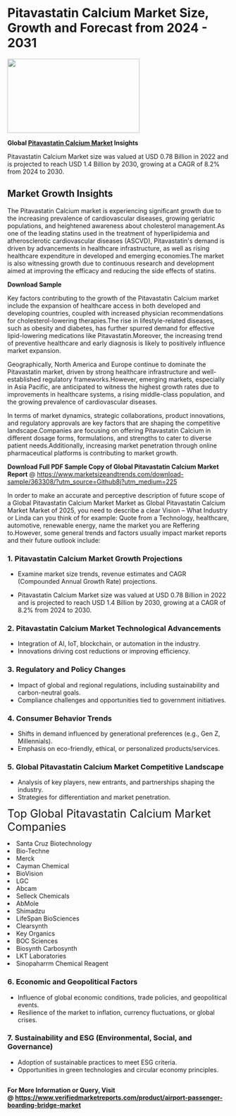 <H1>Pitavastatin Calcium Market Size, Growth and Forecast from 2024 - 2031</H1><img class="aligncenter size-medium wp-image-584254" src="https://thirdeyenews.in/wp-content/uploads/2024/09/Global-Market-Research-300x168.jpeg" alt="" width="300" height="168" /><p><strong>Global&nbsp;<a href="https://www.marketsizeandtrends.com/download-sample/363308/?utm_source=Github8j?utm_medium=225">Pitavastatin Calcium Market</a> Insights</strong></p><p>Pitavastatin Calcium Market size was valued at USD 0.78 Billion in 2022 and is projected to reach USD 1.4 Billion by 2030, growing at a CAGR of 8.2% from 2024 to 2030.</p><p><h2>Market Growth Insights</h2> <p>The Pitavastatin Calcium market is experiencing significant growth due to the increasing prevalence of cardiovascular diseases, growing geriatric populations, and heightened awareness about cholesterol management.As one of the leading statins used in the treatment of hyperlipidemia and atherosclerotic cardiovascular diseases (ASCVD), Pitavastatin's demand is driven by advancements in healthcare infrastructure, as well as rising healthcare expenditure in developed and emerging economies.The market is also witnessing growth due to continuous research and development aimed at improving the efficacy and reducing the side effects of statins.</p> <p><strong>Download Sample</strong></p> <p>Key factors contributing to the growth of the Pitavastatin Calcium market include the expansion of healthcare access in both developed and developing countries, coupled with increased physician recommendations for cholesterol-lowering therapies.The rise in lifestyle-related diseases, such as obesity and diabetes, has further spurred demand for effective lipid-lowering medications like Pitavastatin.Moreover, the increasing trend of preventive healthcare and early diagnosis is likely to positively influence market expansion.</p> <p>Geographically, North America and Europe continue to dominate the Pitavastatin market, driven by strong healthcare infrastructure and well-established regulatory frameworks.However, emerging markets, especially in Asia Pacific, are anticipated to witness the highest growth rates due to improvements in healthcare systems, a rising middle-class population, and the growing prevalence of cardiovascular diseases.</p> <p>In terms of market dynamics, strategic collaborations, product innovations, and regulatory approvals are key factors that are shaping the competitive landscape.Companies are focusing on offering Pitavastatin Calcium in different dosage forms, formulations, and strengths to cater to diverse patient needs.Additionally, increasing market penetration through online pharmaceutical platforms is contributing to market growth.</p> <p><span class=""><strong>Download Full PDF Sample Copy of Global Pitavastatin Calcium Market Report</strong> @ <a href="https://www.marketsizeandtrends.com/download-sample/363308/?utm_source=Github8j?utm_medium=225" target="_blank">https://www.marketsizeandtrends.com/download-sample/363308/?utm_source=Github8j?utm_medium=225</a></span></p><p>In order to make an accurate and perceptive description of future scope of a Global&nbsp;Pitavastatin Calcium Market Market as Global&nbsp;Pitavastatin Calcium Market Market of 2025, you need to describe a clear Vision &ndash; What Industry or Linda can you think of for example: Quote from a Technology, healthcare, automotive, renewable energy, name the market you are Reffering to.However, some general trends and factors usually impact market reports and their future outlook include:</p><h3>1.&nbsp;<strong>Pitavastatin Calcium Market Growth Projections</strong></h3><ul><li>Examine market size trends, revenue estimates and CAGR (Compounded Annual Growth Rate) projections.</li><li><p>Pitavastatin Calcium Market size was valued at USD 0.78 Billion in 2022 and is projected to reach USD 1.4 Billion by 2030, growing at a CAGR of 8.2% from 2024 to 2030.</p></li></ul><h3>2.&nbsp;<strong>Pitavastatin Calcium Market Technological Advancements</strong></h3><ul><li>Integration of AI, IoT, blockchain, or automation in the industry.</li><li>Innovations driving cost reductions or improving efficiency.</li></ul><h3>3.&nbsp;<strong>Regulatory and Policy Changes</strong></h3><ul><li>Impact of global and regional regulations, including sustainability and carbon-neutral goals.</li><li>Compliance challenges and opportunities tied to government initiatives.</li></ul><h3>4.&nbsp;<strong>Consumer Behavior Trends</strong></h3><ul><li>Shifts in demand influenced by generational preferences (e.g., Gen Z, Millennials).</li><li>Emphasis on eco-friendly, ethical, or personalized products/services.</li></ul><h3>5.&nbsp;<strong>Global Pitavastatin Calcium Market Competitive Landscape</strong></h3><ul><li>Analysis of key players, new entrants, and partnerships shaping the industry.</li><li>Strategies for differentiation and market penetration.</li></ul><p data-pm-slice="1 1 []"><span style="color: inherit; font-family: inherit; font-size: 25px;">Top Global Pitavastatin Calcium Market Companies</span></p><div class="" data-test-id=""><p><li>Santa Cruz Biotechnology</li><li> Bio-Techne</li><li> Merck</li><li> Cayman Chemical</li><li> BioVision</li><li> LGC</li><li> Abcam</li><li> Selleck Chemicals</li><li> AbMole</li><li> Shimadzu</li><li> LifeSpan BioSciences</li><li> Clearsynth</li><li> Key Organics</li><li> BOC Sciences</li><li> Biosynth Carbosynth</li><li> LKT Laboratories</li><li> Sinopaharrm Chemical Reagent</li></p></div><h3>6.&nbsp;<strong>Economic and Geopolitical Factors</strong></h3><ul><li>Influence of global economic conditions, trade policies, and geopolitical events.</li><li>Resilience of the market to inflation, currency fluctuations, or global crises.</li></ul><h3>7.&nbsp;<strong>Sustainability and ESG (Environmental, Social, and Governance)</strong></h3><ul><li>Adoption of sustainable practices to meet ESG criteria.</li><li>Opportunities in green technologies and circular economy principles.</li></ul><h2><strong style="font-size: 14px;">For More Information or Query, Visit @&nbsp;</strong><a style="background-color: #ffffff; font-size: 14px;" href="https://www.marketsizeandtrends.com/report/pitavastatin-calcium-market/" target="_blank">https://www.verifiedmarketreports.com/product/airport-passenger-boarding-bridge-market</a></h2>
